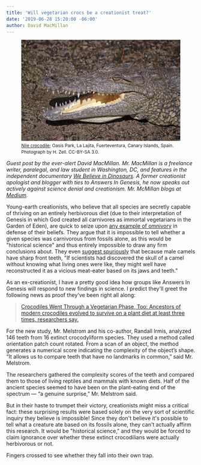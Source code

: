 ```yaml
---
title: 'Will vegetarian crocs be a creationist treat?'
date: '2019-06-28 15:20:00 -06:00'
author: David MacMillan
---
```

<figure>
<img src="/uploads/2019/MacMillan_Crocodile_Teeth.jpg" alt="Crocodile"/>
<figcaption>
<small><a href="https://commons.wikimedia.org/wiki/File:Crocodylus_niloticus_-_Oasis_Park_-_001.jpg#file">Nile crocodile</a>; Oasis Park, La Lajita, Fuerteventura, Canary Islands, Spain. Photograph by H. Zell. CC-BY-SA 3.0.</small>
</figcaption>
</figure>

<i>Guest post by the ever-alert David MacMillan. Mr. MacMillan is a freelance writer, paralegal, and law student in Washington, DC, and features in the independent documentary <a href="https://www.imdb.com/title/tt6316506/">We Believe in Dinosaurs</a>. A former creationist apologist and blogger with ties to Answers In Genesis, he now speaks out actively against science denial and creationism. Mr. McMillan blogs at <a href="https://medium.com/@davidstarlingm">Medium</a>.</i>

Young-earth creationists, who believe that all species are secretly capable of thriving on an entirely herbivorous diet (due to their interpretation of Genesis in which God created all carnivores as immortal vegetarians in the Garden of Eden), are quick to seize upon <a href="https://answersingenesis.org/animal-behavior/what-animals-eat/unexpectedly-vegetarian-animals-what-does-it-mean/">any example of omnivory</a> in defense of their beliefs. They argue that it is impossible to tell whether a given species was carnivorous from fossils alone, as this would be "historical science" and thus entirely impossible to draw any firm conclusions about. They even <a href="https://answersingenesis.org/mammals/camels-confirmation-of-creation/">suggest spuriously</a> that because male camels have sharp front teeth, "If scientists had discovered the skull of a camel without knowing what living ones were like, they might well have reconstructed it as a vicious meat-eater based on its jaws and teeth."

As an ex-creationist, I have a pretty good idea how groups like Answers In Genesis will respond to new findings in science. I predict they'll greet the following news as proof they've been right all along:

<blockquote><a href="https://www.nytimes.com/2019/06/27/science/crocodiles-vegetarian-teeth.html">Crocodiles Went Through a Vegetarian Phase, Too: Ancestors of modern crocodiles evolved to survive on a plant diet at least three times, researchers say.</a></blockquote>

For the new study, Mr. Melstrom and his co-author, Randall Irmis, analyzed 146 teeth from 16 extinct crocodyliform species. They used a method called orientation patch count rotated. From a scan of an object, the method generates a numerical score indicating the complexity of the object’s shape. “It allows us to compare teeth that have no landmarks in common,” said Mr. Melstrom.

The researchers gathered the complexity scores of the teeth and compared them to those of living reptiles and mammals with known diets. Half of the ancient species seemed to have been on the plant-eating end of the spectrum — “a genuine surprise,” Mr. Melstrom said.

But in their haste to trumpet their victory, creationists might miss a critical fact: these surprising results were based solely on the very sort of scientific inquiry they believe is impossible! Since they don't believe it's possible to tell what a creature ate based on its fossils alone, they can't actually affirm this research. It would be "historical science," and they would be forced to claim ignorance over whether these extinct crocodilians were actually herbivorous or not.

Fingers crossed to see whether they fall into their own trap.

